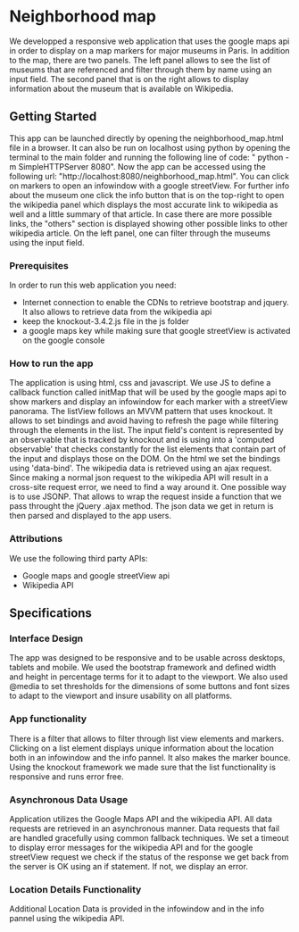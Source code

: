 # Neighborhood map

We developped a responsive web application that uses the google maps api in order to display on a map markers for major museums in Paris. In addition to the map, there are two panels. The left panel allows to see the list of museums that are referenced and filter through them by name using an input field. The second panel that is on the right allows to display information about the museum that is available on Wikipedia.

## Getting Started

This app can be launched directly by opening the neighborhood_map.html file in a browser. It can also be run on localhost using python by opening the terminal to the main folder and running the following line of code: " python -m SimpleHTTPServer 8080". Now the app can be accessed using the following url: "http://localhost:8080/neighborhood_map.html".
You can click on markers to open an infowindow with a google streetView. For further info about the museum one click the info button that is on the top-right to open the wikipedia panel which displays the most accurate link to wikipedia as well and a little summary of that article. In case there are more possible links, the "others" section is displayed showing other possible links to other wikipedia article. On the left panel, one can filter through the museums using the input field.

### Prerequisites

In order to run this web application you need:
* Internet connection to enable the CDNs to retrieve bootstrap and jquery. It also allows to retrieve data from the wikipedia api
* keep the knockout-3.4.2.js file in the js folder
* a google maps key while making sure that google streetView is activated on the google console


### How to run the app

The application is using html, css and javascript. We use JS to define a callback function called initMap that will be used by the google maps api to show markers and display an infowindow for each marker with a streetView panorama. The listView follows an MVVM pattern that uses knockout. It allows to set bindings and avoid having to refresh the page while filtering through the elements in the list. The input field's content is represented by an observable that is tracked by knockout and is using into a 'computed observable' that checks constantly for the list elements that contain part of the input and displays those on the DOM. On the html we set the bindings using 'data-bind'.
The wikipedia data is retrieved using an ajax request. Since making a normal json request to the wikipedia API will result in a cross-site request error, we need to find a way around it. One possible way is to use JSONP. That allows to wrap the request inside a function that we pass throught the jQuery .ajax method. The json data we get in return is then parsed and displayed to the app users.

### Attributions

We use the following third party APIs:
* Google maps and google streetView api
* Wikipedia API

## Specifications

### Interface Design
The app was designed to be responsive and to be usable across desktops, tablets and mobile. We used the bootstrap framework and defined width and height in percentage terms for it to adapt to the viewport. We also used @media to set thresholds for the dimensions of some buttons and font sizes to adapt to the viewport and insure usability on all platforms.

### App functionality
There is a filter that allows to filter through list view elements and markers. Clicking on a list element displays unique information about the location both in an infowindow and the info pannel. It also makes the marker bounce. Using the knockout framework we made sure that the list functionality is responsive and runs error free.

### Asynchronous Data Usage
Application utilizes the Google Maps API and the wikipedia API.
All data requests are retrieved in an asynchronous manner.
Data requests that fail are handled gracefully using common fallback techniques. We set a timeout to display error messages for the wikipedia API and for the google streetView request we check if the status of the response we get back from the server is OK using an if statement. If not, we display an error.

### Location Details Functionality
Additional Location Data is provided in the infowindow and in the info pannel using the wikipedia API.
